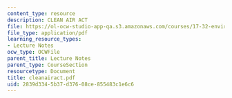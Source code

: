```yaml
---
content_type: resource
description: CLEAN AIR ACT
file: https://ol-ocw-studio-app-qa.s3.amazonaws.com/courses/17-32-environmental-politics-and-policy-spring-2003/2839d3345b37d37608ce855483c1e6c6_cleanairact.pdf
file_type: application/pdf
learning_resource_types:
- Lecture Notes
ocw_type: OCWFile
parent_title: Lecture Notes
parent_type: CourseSection
resourcetype: Document
title: cleanairact.pdf
uid: 2839d334-5b37-d376-08ce-855483c1e6c6
---
```

